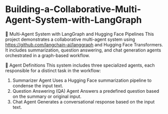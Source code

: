 # Building-a-Collaborative-Multi-Agent-System-with-LangGraph
🤖 Multi-Agent System with LangGraph and Hugging Face Pipelines
This project demonstrates a collaborative multi-agent system using https://github.com/langchain-ai/langgraph and Hugging Face Transformers. It includes summarization, question answering, and chat generation agents orchestrated in a graph-based workflow.

🧠 Agent Definitions
This system includes three specialized agents, each responsible for a distinct task in the workflow:

1. Summarizer Agent
Uses a Hugging Face summarization pipeline to condense the input text.
2.  Question Answering (QA) Agent
Answers a predefined question based on the summary or original input.
3. Chat Agent
Generates a conversational response based on the input text.
